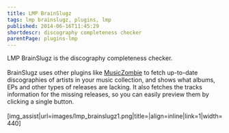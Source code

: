 ```yaml
---
title: LMP BrainSlugz
tags: lmp brainslugz, plugins, lmp
published: 2014-06-16T11:45:29
shortdescr: discography completeness checker
parentPage: plugins-lmp
---
```


LMP BrainSlugz is the discography completeness checker.\
\
BrainSlugz uses other plugins like [MusicZombie](/plugins-musiczombie)
to fetch up-to-date discographies of artists in your music collection,
and shows what albums, EPs and other types of releases are lacking. It
also fetches the tracks information for the missing releases, so you can
easily preview them by clicking a single button.\
\
\[img\_assist|url=images/lmp\_brainslugz1.png|title=|align=inline|link=1|width=440\]
